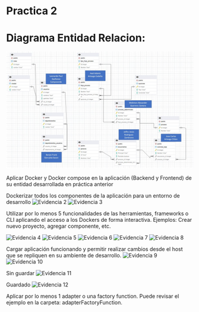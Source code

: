 # Practica 2
# Diagrama Entidad Relacion:
![Evidencia 1](<./Evidencias/1.jpg>)

Aplicar Docker y Docker compose en la aplicación (Backend y Frontend) de su 
entidad desarrollada en práctica anterior

Dockerizar todos los componentes de la aplicación para un entorno de 
desarrollo
![Evidencia 2](<./Evidencias/2.jpg>)
![Evidencia 3](<./Evidencias/3.jpg>)

Utilizar por lo menos 5 funcionalidades de las herramientas, frameworks o CLI 
aplicando el acceso a los Dockers de forma interactiva. Ejemplos: Crear nuevo 
proyecto, agregar componente, etc.

![Evidencia 4](<./Evidencias/4.jpg>)
![Evidencia 5](<./Evidencias/5.jpg>)
![Evidencia 6](<./Evidencias/6.jpg>)
![Evidencia 7](<./Evidencias/7.jpg>)
![Evidencia 8](<./Evidencias/8.jpg>)


Cargar aplicación funcionando y permitir realizar cambios desde el host que se 
repliquen en su ambiente de desarrollo.
![Evidencia 9](<./Evidencias/9.jpg>)
![Evidencia 10](<./Evidencias/10.jpg>)

Sin guardar
![Evidencia 11](<./Evidencias/11.jpg>)

Guardado
![Evidencia 12](<./Evidencias/12.jpg>)

Aplicar por lo menos 1 adapter o una factory function. Puede revisar el ejemplo en la carpeta: adapterFactoryFunction.
